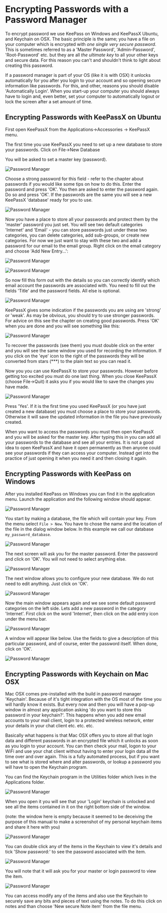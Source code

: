 Encrypting Passwords with a Password Manager
============================================

To encrypt password we use KeePass on Windows and KeePassX Ubuntu, and Keychain on OSX. The basic principle is the same; you have a file on your computer which is encrypted with *one single very secure password*. This is sometimes referred to as a 'Master Password', 'Admin-Password', 'Root-Password' etc. but they are all *the ultimate key* to all your other keys and secure data. For this reason you can't and shouldn't think to light about creating this password.

If a password manager is part of your OS (like it is with OSX) it unlocks automatically for you after you login to your account and so opening secure information like passwords. For this, and other, reasons you should disable 'Automatically Login'. When you start-up your computer you should always have to login and, even better, set your computer to automatically logout or lock the screen after a set amount of time.

Encrypting Passwords with KeePassX on Ubuntu
--------------------------------------------

First open KeePassX from the Applications->Accessories -> KeePassX menu.

The first time you use KeePassX you need to set up a new database to store your passwords. Click on File->New Database

You will be asked to set a master key (password).

![Password Manager](mng_1.png)

Choose a strong password for this field - refer to the chapter about passwords if you would like some tips on how to do this. Enter the password and press 'OK'. You then are asked to enter the password again. Do so and press 'OK'. If the passwords are the same you will see a new KeePassX 'database' ready for you to use.

![Password Manager](mng_2.png)

Now you have a place to store all your passwords and protect them by the 'master' password you just set. You will see two default categories 'Internet' and 'Email' - you can store passwords just under these two categories, you can delete categories, add sub-groups, or create new categories. For now we just want to stay with these two and add a password for our email to the email group. Right click on the email category and choose 'Add New Entry...':

![Password Manager](mng_3.png)

![Password Manager](mng_4.png)

So now fill this form out with the details so you can correctly identify which email account the passwords are associated with. You need to fill out the fields 'Title' and the password fields. All else is optional.

![Password Manager](mng_5.png)

KeePassX gives some indication if the passwords you are using are 'strong' or 'weak'. As may be obvious, you should try to use stronger passwords. For advice on this see the chapter on creating good passwords. Press 'OK' when you are done and you will see something like this:

![Password Manager](mng_6.png)

To recover the passwords (see them) you must double click on the enter and you will see the same window you used for recording the information. If you click on the 'eye' icon to the right of the passwords they will be converted from stars (***) to the plain text so you can read it.

Now you you can use KeePassX to store your passwords. However before getting too excited you must do one last thing. When you close KeePassX (choose File->Quit) it asks you if you would like to save the changes you have made.

![Password Manager](mng_7.png)

Press 'Yes'. If it is the first time you used KeePassX (or you have just created a new database) you must choose a place to store your passwords. Otherwise it will save the updated information in the file you have previously created.

When you want to access the passwords you must then open KeePassX and you will be asked for the master key. After typing this in you can add all your passwords to the database and see all your entries. It is not a good idea to open KeePassX and have it open permanently as then anyone could see your passwords if they can access your computer. Instead get into the practice of just opening it when you need it and then closing it again.

Encrypting Passwords with KeePass on Windows
--------------------------------------------

After you installed KeePass on Windows you can find it in the application menu. Launch the application and the following window should appear.

![Password Manager](mng_8.png)

You start by making a database, the file which will contain your key. From the menu select `File > New`. You have to chose the name and the location of the file in the dialog window below. In this example we call our database `my_password_database`.

![Password Manager](mng_9.png)

The next screen will ask you for the master password. Enter the password and click on 'OK'. You will not need to select anything else.

![Password Manager](mng_10.png)

The next window allows you to configure your new database. We do not need to edit anything. Just click on 'OK'.

![Password Manager](mng_11.png)

Now the main window appears again and we see some default password categories on the left side. Lets add a new password in the category 'Internet'. First click on the word 'Internet', then click on the add entry icon under the menu bar.

![Password Manager](mng_12.png)

A window will appear like below. Use the fields to give a description of this particular password, and of course, enter the password itself. When done, click on 'OK'.

![Password Manager](mng_13.png)

Encrypting Passwords with Keychain on Mac OSX
---------------------------------------------

Mac OSX comes pre-installed with the build in password manager 'Keychain'. Because of it's tight integration with the OS most of the time you will hardly know it exists. But every now and then you will have a pop-up window in almost any application asking 'do you want to store this password in your keychain?'. This happens when you add new email accounts to your mail client, login to a protected wireless network, enter your details in your chat client etc. etc. etc.

Basically what happens is that Mac OSX offers you to store all that login data and different passwords in an encrypted file which it unlocks as soon as you login to your account. You can then check your mail, logon to your WiFi and use your chat client without having to enter your login data all the time over and over again. This is a fully automated process, but if you want to see what is stored where and alter passwords, or lookup a password you will have to open the Keychain program.

You can find the Keychain program in the Utilities folder which lives in the Applications folder.

![Password Manager](mng_14.png)

When you open it you will see that your 'Login' keychain is unlocked and see all the items contained in it on the right bottom side of the window.

(note: the window here is empty because it seemed to be deceiving the purpose of this manual to make a screenshot of my personal keychain items and share it here with you)

![Password Manager](mng_15.png)

You can double click any of the items in the Keychain to view it's details and tick 'Show password:' to see the password associated with the item.

![Password Manager](mng_16.png)

You will note that it will ask you for your master or login password to view the item.

![Password Manager](mng_17.png)

You can access modify any of the items and also use the Keychain to securely save any bits and pieces of text using the notes. To do this click on notes and than choose 'New secure Note item' from the file menu.
